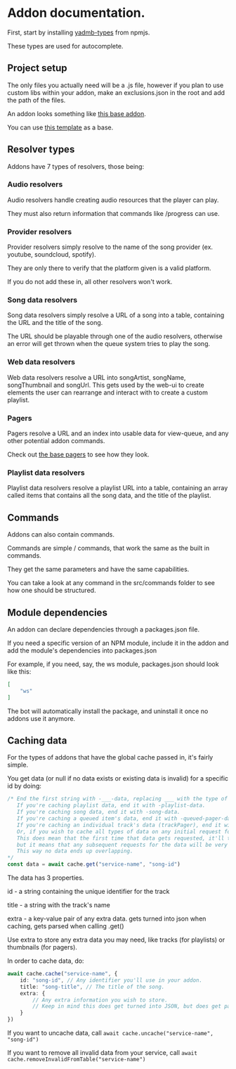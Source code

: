 # Addon documentation.

First, start by installing [yadmb-types](https://www.npmjs.com/package/yadmb-types?activeTab=readme) from npmjs.

These types are used for autocomplete.

## Project setup

The only files you actually need will be a .js file, however if you plan to use custom libs within your addon, make an exclusions.json in the root and add the path of the files.

An addon looks something like [this base addon](https://github.com/tairasoul/YADMB/blob/main/addons/base/src/addon.ts).

You can use [this template](https://github.com/tairasoul/yadmb-addon-template) as a base.

## Resolver types

Addons have 7 types of resolvers, those being:

### Audio resolvers

Audio resolvers handle creating audio resources that the player can play.

They must also return information that commands like /progress can use.

### Provider resolvers

Provider resolvers simply resolve to the name of the song provider (ex. youtube, soundcloud, spotify).

They are only there to verify that the platform given is a valid platform.

If you do not add these in, all other resolvers won't work.

### Song data resolvers

Song data resolvers simply resolve a URL of a song into a table, containing the URL and the title of the song.

The URL should be playable through one of the audio resolvers, otherwise an error will get thrown when the queue system tries to play the song.

### Web data resolvers

Web data resolvers resolve a URL into songArtist, songName, songThumbnail and songUrl. This gets used by the web-ui to create elements the user can rearrange and interact with to create a custom playlist.

### Pagers

Pagers resolve a URL and an index into usable data for view-queue, and any other potential addon commands.

Check out [the base pagers](https://github.com/tairasoul/YADMB/blob/main/addons/base/src/resolvers/pagers.ts) to see how they look.

### Playlist data resolvers

Playlist data resolvers resolve a playlist URL into a table, containing an array called items that contains all the song data, and the title of the playlist.

## Commands

Addons can also contain commands.

Commands are simple / commands, that work the same as the built in commands.

They get the same parameters and have the same capabilities.

You can take a look at any command in the src/commands folder to see how one should be structured.

## Module dependencies

An addon can declare dependencies through a packages.json file.

If you need a specific version of an NPM module, include it in the addon and add the module's dependencies into packages.json

For example, if you need, say, the ws module, packages.json should look like this:
```json
[
    "ws"
]
```

The bot will automatically install the package, and uninstall it once no addons use it anymore.

## Caching data

For the types of addons that have the global cache passed in, it's fairly simple.

You get data (or null if no data exists or existing data is invalid) for a specific id by doing:
```ts
/* End the first string with -___-data, replacing ___ with the type of data.
   If you're caching playlist data, end it with -playlist-data.
   If you're caching song data, end it with -song-data.
   If you're caching a queued item's data, end it with -queued-pager-data.
   If you're caching an individual track's data (trackPager), end it with -track-pager-data.
   Or, if you wish to cache all types of data on any initial request for a track, don't end it with -___-data.
   This does mean that the first time that data gets requested, it'll take longer,
   but it means that any subsequent requests for the data will be very quick.
   This way no data ends up overlapping.
*/
const data = await cache.get("service-name", "song-id")
```

The data has 3 properties.

id - a string containing the unique identifier for the track

title - a string with the track's name

extra - a key-value pair of any extra data. gets turned into json when caching, gets parsed when calling .get()

Use extra to store any extra data you may need, like tracks (for playlists) or thumbnails (for pagers).

In order to cache data, do:
```ts
await cache.cache("service-name", {
    id: "song-id", // Any identifier you'll use in your addon.
    title: "song-title", // The title of the song.
    extra: {
        // Any extra information you wish to store.
        // Keep in mind this does get turned into JSON, but does get parsed automatically when doing cache.get();
    }
})
```

If you want to uncache data, call `await cache.uncache("service-name", "song-id")`

If you want to remove all invalid data from your service, call `await cache.removeInvalidFromTable("service-name")`


